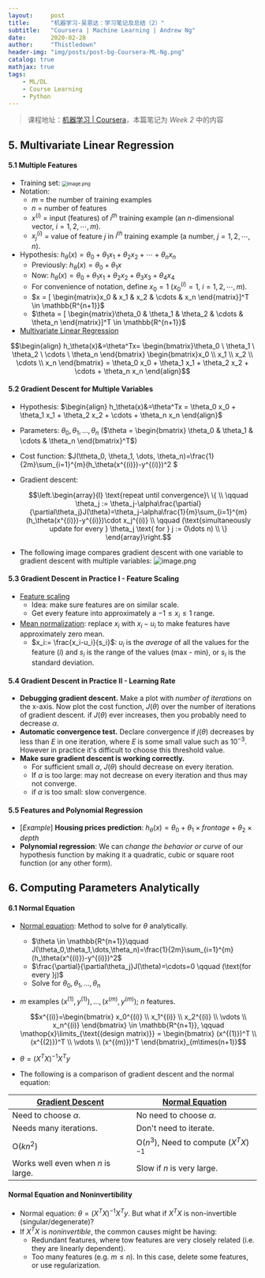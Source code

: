 ```yaml
---
layout:     post
title:      "机器学习-吴恩达：学习笔记及总结（2）"
subtitle:   "Coursera | Machine Learning | Andrew Ng"
date:       2020-02-28
author:     "Thistledown"
header-img: "img/posts/post-bg-Coursera-ML-Ng.png"
catalog: true
mathjax: true
tags:
    - ML/DL
    - Course Learning
    - Python
---
```


> 课程地址：[机器学习 \| Coursera](https://www.coursera.org/learn/machine-learning/)，本篇笔记为 *Week 2* 中的内容

## 5. Multivariate Linear Regression

#### 5.1 Multiple Features

- Training set:
    <img src="https://i.loli.net/2020/02/28/hLjSDHW1CTYKdNA.png" alt="image.png" style="zoom: 67%;" />
- Notation:
    - $m$ = the number of training examples
    - $n$ = number of features
    - $x^{(i)}$ = input (features) of $i^{th}$ training example (an $n$-dimensional vector, $i = 1, 2, \cdots, m$).
    - $x_j^{(i)}$ = value of feature $j$ in $i^{th}$ training example (a number, $j = 1, 2, \cdots, n$).
- Hypothesis: $h_\theta(x) = \theta_0 + \theta_1 x_1 + \theta_2 x_2 + \cdots + \theta_n x_n$
    - Previously: $h_\theta(x) = \theta_0 + \theta_1x$
    - Now: $h_\theta(x) = \theta_0 + \theta_1 x_1 + \theta_2 x_2 + \theta_3 x_3 + \theta_4 x_4$
    - For convenience of notation, define $x_0 = 1 \ (x_0^{(i)}=1,\ i=1, 2, \cdots, m)$.
    - $x = [ \begin{matrix}x_0 & x_1 & x_2 & \cdots & x_n \end{matrix}]^T \in \mathbb{R^{n+1}}$
    - $\theta = [ \begin{matrix}\theta_0 & \theta_1 & \theta_2 & \cdots & \theta_n \end{matrix}]^T \in \mathbb{R^{n+1}}$
- <u>Multivariate Linear Regression</u>

$$\begin{align}
      h_\theta(x)&=\theta^Tx= \begin{bmatrix}\theta_0 \ \theta_1 \ \theta_2 \ \cdots \ \theta_n \end{bmatrix} \begin{bmatrix}x_0 \\ x_1 \\ x_2 \\ \cdots \\ x_n \end{bmatrix} 
        = \theta_0 x_0 + \theta_1 x_1 + \theta_2 x_2 + \cdots + \theta_n x_n
        \end{align}$$

#### 5.2 Gradient Descent for Multiple Variables

- Hypothesis: $\begin{align}
          h_\theta(x)&=\theta^Tx 
            = \theta_0 x_0 + \theta_1 x_1 + \theta_2 x_2 + \cdots + \theta_n x_n
            \end{align}$

- Parameters: $\theta_0, \theta_1, \dots, \theta_n$  ($\theta = \begin{bmatrix} \theta_0 & \theta_1 & \cdots & \theta_n \end{bmatrix}^T$)

- Cost function: $J(\theta_0, \theta_1, \dots, \theta_n)=\frac{1}{2m}\sum_{i=1}^{m}(h_\theta(x^{(i)})-y^{(i)})^2 $

- Gradient descent:

    $$\left.\begin{array}{l} \text{repeat until convergence}\ \{ \\ \qquad \theta_j := \theta_j-\alpha\frac{\partial}{\partial\theta_j}J(\theta)=\theta_j-\alpha\frac{1}{m}\sum_{i=1}^{m}(h_\theta(x^{(i)})-y^{(i)})\cdot x_j^{(i)} \\ \qquad (\text{simultaneously update for every } \theta_j \text{ for } j := 0\dots n) \\ \} \end{array}\right.$$
    
- The following image compares gradient descent with one variable to gradient descent with multiple variables:
![image.png](https://i.loli.net/2020/02/29/tJXVdIn4EsCbDkf.png)

#### 5.3 Gradient Descent in Practice I - Feature Scaling

- <u>Feature scaling</u>
    - Idea: make sure features are on similar scale.
    - Get every feature into approximately a $-1 \leq x_i \leq 1$ range.
- <u>Mean normalization</u>: replace $x_i$ with $x_i - u_i$ to make features have approximately zero mean.
    - $x_i:= \frac{x_i-u_i}{s_i}$: $u_i$ is the *average* of all the values for the feature $(i)$ and $s_i$ is the range of the values $(\text{max - min})$, or $s_i$ is the standard deviation.

#### 5.4 Gradient Descent in Practice II - Learning Rate

- **Debugging gradient descent.** Make a plot with *number of iterations* on the x-axis. Now plot the cost function, $J(\theta)$ over the number of iterations of gradient descent. if $J(\theta)$ ever increases, then you probably need to decrease $\alpha$.
- **Automatic convergence test.** Declare convergence if $j(\theta)$ decreases by less than $E$ in one iteration, where $E$ is some small value such as $10^{-3}$. However in practice it's difficult to choose this threshold value.
- **Make sure gradient descent is working correctly.**
    - For sufficient small $\alpha$, $J(\theta)$ should decrease on every iteration.
    - If $\alpha$ is too large: may not decrease on every iteration and thus may not converge.
    - if $\alpha$ is too small: slow convergence.

#### 5.5 Features and Polynomial Regression

- [*Example*] **Housing prices prediction**: $h_\theta(x)=\theta_0 + \theta_1 \times frontage + \theta_2 \times depth$
- **Polynomial regression**: We can *change the behavior or curve* of our hypothesis function by making it a quadratic, cubic or square root function (or any other form).

## 6. Computing Parameters Analytically

#### 6.1 Normal Equation

- <u>Normal equation</u>: Method to solve for $\theta$ analytically.

    - $\theta \in \mathbb{R^{n+1}}\qquad J(\theta_0,\theta_1,\dots,\theta_n)=\frac{1}{2m}\sum_{i=1}^{m}(h_\theta(x^{(i)})-y^{(i)})^2$
    - $\frac{\partial}{\partial\theta_j}J(\theta)=\cdots=0 \qquad (\text{for every }j)$
    - Solve for $\theta_0, \theta_1, \dots,\theta_n$

- $m$ examples $(x^{(1)},y^{(1)}), \dots,(x^{(m)}, y^{(m)})$; $n$ features.

    $$x^{(i)}=\begin{bmatrix} x_0^{(i)} \\ x_1^{(i)} \\ x_2^{(i)} \\ \vdots \\ x_n^{(i)}  \end{bmatrix} \in \mathbb{R^{n+1}}, \qquad  \mathop{x}\limits_{\text{(design matrix)}} = \begin{bmatrix} (x^{(1)})^T \\ (x^{(2)})^T \\ \vdots \\  (x^{(m)})^T \end{bmatrix}_{m\times(n+1)}$$

- $\theta=(X^TX)^{-1}X^Ty$ 

- The following is a comparison of gradient descent and the normal equation: 

| <u>Gradient Descent</u>            | <u>Normal Equation</u>                         |
| ---------------------------------- | ---------------------------------------------- |
| Need to choose $\alpha$.           | No need to choose $\alpha$.                    |
| Needs many iterations.             | Don't need to iterate.                         |
| $\text{O}(kn^2)$                   | $\text{O}(n^3)$, Need to compute $(X^TX)^{-1}$ |
| Works well even when $n$ is large. | Slow if $n$ is very large.                     |

#### Normal Equation and Noninvertibility

- Normal equation: $\theta=(X^TX)^{-1}X^Ty$. But what if $X^TX$ is non-invertible (singular/degenerate)?
- If $X^TX$ is *noninvertible*, the common causes might be having:
    - Redundant features, where tow features are very closely related (i.e. they are linearly dependent).
    - Too many features (e.g. $m \leq n$). In this case, delete some features, or use regularization.

